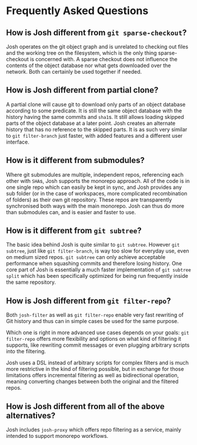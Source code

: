 # Frequently Asked Questions

## How is Josh different from `git sparse-checkout`?

Josh operates on the git object graph and is unrelated to checking out files and the working tree on the filesystem, which is the only thing sparse-checkout is concerned with. A sparse checkout does not influence the contents of the object database nor what gets downloaded over the network.
Both can certainly be used together if needed.

## How is Josh different from partial clone?

A partial clone will cause git to download only parts of an object database according to some predicate. It is still the same object database with the history having the same commits and `sha1`s. It still allows loading skipped parts of the object database at a later point.
Josh creates an alternate history that has no reference to the skipped parts. It is as such very similar to `git filter-branch` just faster, with added features and a different user interface.

## How is it different from submodules?

Where git submodules are multiple, independent repos, referencing each other with `SHA`s, Josh supports the monorepo approach.
All of the code is in one single repo which can easily be kept in sync, and Josh provides any sub folder (or in the case of workspaces, more complicated recombination of folders) as their own git repository.
These repos are transparently synchronised both ways with the main monorepo.
Josh can thus do more than submodules can, and is easier and faster to use.

## How is it different from `git subtree`?

The basic idea behind Josh is quite similar to `git subtree`. However `git subtree`, just like `git filter-branch`, is way too slow for everyday use, even on medium sized repos.
`git subtree` can only achieve acceptable performance when squashing commits and therefore losing history. One core part of Josh is essentially a much faster implementation
of `git subtree split` which has been specifically optimized for being run frequently inside the same repository.


## How is Josh different from `git filter-repo`?

Both  `josh-filter` as well as `git filter-repo` enable very fast rewriting of Git history and thus can in simple cases be used
for the same purpose.

Which one is right in more advanced use cases depends on your goals: `git filter-repo` offers more flexibility and options
on what kind of filtering it supports, like rewriting commit messages or even plugging arbitrary scripts into the filtering.

Josh uses a DSL instead of arbitrary scripts for complex filters and is much more restrictive in the kind of filtering
possible, but in exchange for those limitations offers incremental filtering as well as bidirectional operation, meaning converting changes between both the original and the filtered repos.

## How is Josh different from all of the above alternatives?

Josh includes `josh-proxy` which offers repo filtering as a service, mainly intended to support monorepo workflows.